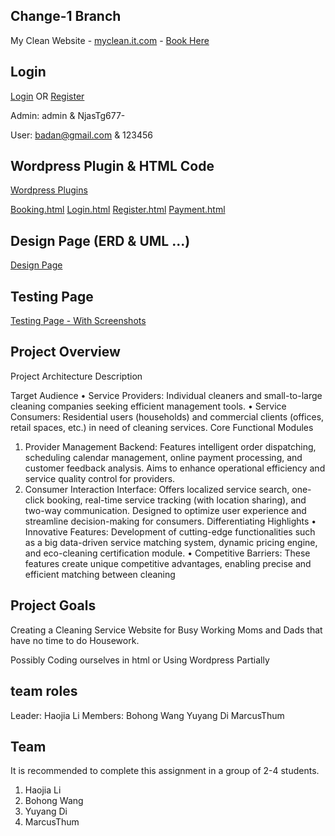 
## Change-1 Branch 
My Clean Website - [myclean.it.com](https://myclean.it.com) - [Book Here](https://myclean.it.com/#contact)

## Login
[Login](https://myclean.it.com/login/) OR
[Register](https://myclean.it.com/register-page/)

Admin: admin & NjasTg677-

User: badan@gmail.com & 123456

## Wordpress Plugin & HTML Code
[Wordpress Plugins](https://myjcuedu-my.sharepoint.com/:f:/g/personal/weiaunmarcus_thum_my_jcu_edu_au/EkSzz0UivbtLixKB8_iTOIEBTlP3fEtESXXe8Jai5k1bWA?e=Nd8fUj)

[Booking.html](https://github.com/yuyosa/CP3407/blob/Change-1/Booking)
[Login.html](https://github.com/yuyosa/CP3407/blob/Change-1/login)
[Register.html](https://github.com/yuyosa/CP3407/blob/Change-1/register%20page)
[Payment.html](https://github.com/yuyosa/CP3407/blob/Change-1/payment)

## Design Page (ERD & UML ...)
[Design Page](https://github.com/yuyosa/CP3407/blob/Change-1/Design%20page.md)

## Testing Page
[Testing Page - With Screenshots](https://github.com/yuyosa/CP3407/blob/Change-1/Testing.md)

## Project Overview
Project Architecture Description

Target Audience
•	Service Providers:
Individual cleaners and small-to-large cleaning companies seeking efficient management tools.
•	Service Consumers:
Residential users (households) and commercial clients (offices, retail spaces, etc.) in need of cleaning services.
Core Functional Modules
1.	Provider Management Backend:
Features intelligent order dispatching, scheduling calendar management, online payment processing, and customer feedback analysis.
Aims to enhance operational efficiency and service quality control for providers.
2.	Consumer Interaction Interface:
Offers localized service search, one-click booking, real-time service tracking (with location sharing), and two-way communication.
Designed to optimize user experience and streamline decision-making for consumers.
Differentiating Highlights
•	Innovative Features: Development of cutting-edge functionalities such as a big data-driven service matching system, dynamic pricing engine, and eco-cleaning certification module.
•	Competitive Barriers: These features create unique competitive advantages, enabling precise and efficient matching between cleaning 

## Project Goals
Creating a Cleaning Service Website for Busy Working Moms and Dads that have no time to do Housework.

Possibly Coding ourselves in html or Using Wordpress Partially

## team roles
Leader: Haojia Li
Members: Bohong Wang
Yuyang Di 
MarcusThum

## Team

It is recommended to complete this assignment in a group of 2-4 students.
1. Haojia Li
2. Bohong Wang
3. Yuyang Di
4. MarcusThum
